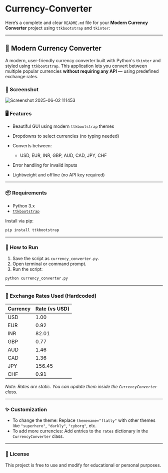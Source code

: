 # Currency-Converter
Here’s a complete and clear `README.md` file for your **Modern Currency Converter** project using `ttkbootstrap` and `tkinter`:

---

## 💱 Modern Currency Converter

A modern, user-friendly currency converter built with Python's `tkinter` and styled using `ttkbootstrap`. This application lets you convert between multiple popular currencies **without requiring any API** — using predefined exchange rates.

### 📸 Screenshot
![Screenshot 2025-06-02 111453](https://github.com/user-attachments/assets/293ca4f2-bddc-4963-b2dc-0dc49be9274e)



### 🖥️ Features

* Beautiful GUI using modern `ttkbootstrap` themes
* Dropdowns to select currencies (no typing needed)
* Converts between:

  * USD, EUR, INR, GBP, AUD, CAD, JPY, CHF
* Error handling for invalid inputs
* Lightweight and offline (no API key required)

---

### 📦 Requirements

* Python 3.x
* [`ttkbootstrap`](https://ttkbootstrap.readthedocs.io/)

Install via pip:

```bash
pip install ttkbootstrap
```

---

### 🚀 How to Run

1. Save the script as `currency_converter.py`.
2. Open terminal or command prompt.
3. Run the script:

```bash
python currency_converter.py
```

---

### 🧠 Exchange Rates Used (Hardcoded)

| Currency | Rate (vs USD) |
| -------- | ------------- |
| USD      | 1.00          |
| EUR      | 0.92          |
| INR      | 82.01         |
| GBP      | 0.77          |
| AUD      | 1.46          |
| CAD      | 1.36          |
| JPY      | 156.45        |
| CHF      | 0.91          |

*Note: Rates are static. You can update them inside the `CurrencyConverter` class.*

---


### ✨ Customization

* To change the theme:
  Replace `themename="flatly"` with other themes like `"superhero"`, `"darkly"`, `"cyborg"`, etc.
* To add more currencies:
  Add entries to the `rates` dictionary in the `CurrencyConverter` class.

---

### 📜 License

This project is free to use and modify for educational or personal purposes.



